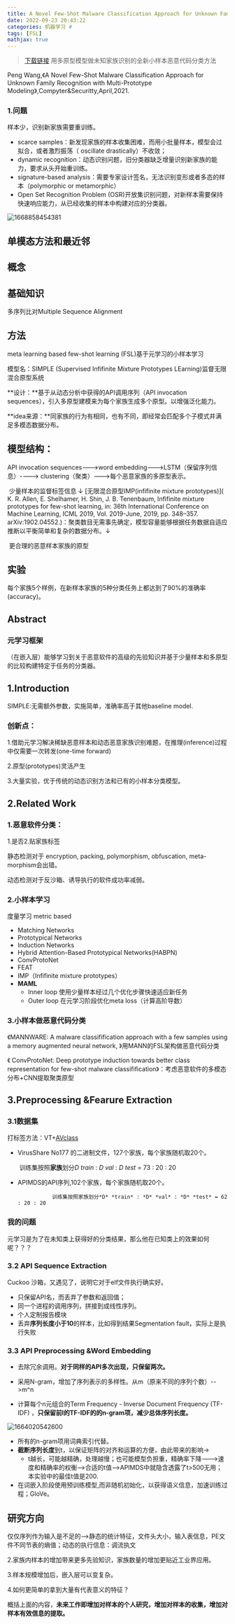 ```yaml
---
title: A Novel Few-Shot Malware Classification Approach for Unknown Family Recognition with Multi-Prototype Modeling
date: 2022-09-23 20:43:22
categories: 机器学习 #
tags: [FSL]
mathjax: true
---
```




> [下载链接](https://www.researchgate.net/publication/350960578) 用多原型模型做未知家族识别的全新小样本恶意代码分类方法

Peng Wang,《A Novel Few-Shot Malware Classification Approach for Unknown Family Recognition with Multi-Prototype Modeling》,Compyter&Securitty,April,2021. 

### 1.问题

样本少，识别新家族需要重训练。

-  scarce samples：新发现家族的样本收集困难，而用小批量样本，模型会过拟合，或者激烈振荡（ oscillate drastically）不收敛；
- dynamic recognition：动态识别问题，旧分类器缺乏增量识别新家族的能力，要求从头开始重训练。
- signature-based analysis：需要专家设计签名，无法识别变形或者多态的样本（polymorphic or metamorphic）
- Open Set Recognition Problem (OSR)开放集识别问题，对新样本需要保持快速响应能力，从已经收集的样本中构建对应的分类器。

![1668858454381](Few-Shot03/1668858454381.png)



## 单模态方法和最近邻









## 概念











## 基础知识

多序列比对Multiple Sequence Alignment



## 方法

meta learning based few-shot learning (FSL)基于元学习的小样本学习

模型名：SIMPLE (Supervised Infifinite Mixture Prototypes LEarning)监督无限混合原型系统

**设计：**基于从动态分析中获得的API调用序列（API invocation sequences），引入多原型建模来为每个家族生成多个原型。以增强泛化能力。

**idea来源：**同家族的行为有相同，也有不同，即经常会匹配多个子模式并满足多模态数据分布。

## 模型结构：

API invocation sequences--->word embedding--->LSTM（保留序列信息）----> clustering（聚类）--->每个恶意家族的多原型表示。

​																		少量样本的监督标签信息
  																			   ↓
[无限混合原型IMP(infifinite mixture prototypes)]( K. R. Allen, E. Shelhamer, H. Shin, J. B. Tenenbaum, Infifinite mixture prototypes for few-shot learning, in: 36th International Conference on Machine Learning, ICML 2019, Vol. 2019-June, 2019, pp. 348–357. arXiv:1902.04552.)：聚类数目无需事先确定，模型容量能够根据任务数据自适应推断以平衡简单和复杂的数据分布。↓

​																			更合理的恶意样本家族的原型

<!-- more -->

## 实验

每个家族5个样例，在新样本家族的5种分类任务上都达到了90%的准确率(accuracy)。

## Abstract



### 元学习框架

（在嵌入层）能够学习到关于恶意软件的高级的先验知识并基于少量样本和多原型的比较构建特定于任务的分类器。

## 1.Introduction

SIMPLE:无需额外参数，实施简单，准确率高于其他baseline model.

### 创新点：

1.借助元学习解决稀缺恶意样本和动态恶意家族识别难题，在推理(inference)过程中仅需要一次转发(one-time forward)

2.原型(prototypes)灵活产生

3.大量实验，优于传统的动态识别方法和已有的小样本分类模型。

## 2.Related Work

### 1.恶意软件分类：

1.是否2.贴家族标签

静态检测对于 encryption, packing, polymorphism, obfuscation, meta-morphism会出错。

动态检测对于反沙箱、诱导执行的软件成功率减弱。

### 2.小样本学习

度量学习 metric based

- Matching Networks
-  Prototypical Networks
-  Induction Networks
-  Hybrid Attention-Based Prototypical Networks(HABPN) 
-  ConvProtoNet
- FEAT
- IMP（Infifinite mixture prototypes）
- **MAML**
  - Inner loop  使用少量样本经过几个优化步骤快速适应新任务
  - Outer loop  在元学习阶段优化meta loss（计算高阶导数）

### 3.小样本做恶意代码分类

《MANNWARE: A malware classifification approach with a few samples using a memory augmented neural network, 》用MANN的FSL架构做恶意代码分类

《 ConvProtoNet: Deep prototype induction towards better class representation for few-shot malware classifification》：考虑恶意软件的多模态分布+CNN提取聚类原型



## 3.Preprocessing &Fearure Extraction

### 3.1数据集  

打标签方法：VT+[AVclass](https://software.imdea.org/~juanca/papers/avclass_raid16.pdf)

- VirusShare No177 的二进制文件，127个家族，每个家族随机取20个。

  ​		训练集按照**家族**划分*D* *train* : *D* *val* : *D* *test* = 73 : 20 : 20 

- APIMDS的API序列,102个家族，每个家族随机取20个。

  		​         训练集按照家族划分*D* *train* : *D* *val* : *D* *test* = 62 : 20 : 20 

### 我的问题

元学习是为了在未知类上获得好的分类结果，那么他在已知类上的效果如何呢？？？

### 3.2 API Sequence Extraction

Cuckoo 沙箱，又遇见了，说明它对于elf文件执行确实好。

- 只保留API名，而丢弃了参数和返回值；
- 同一个进程的调用序列，拼接到成线性序列。
- 个人定制报告模块
- 丢弃**序列长度小于10**的样本，比如得到结果Segmentation fault，实际上是执行失败

### 3.3 API Preprocessing &Word Embedding

- 去除冗余调用。**对于同样的API多次出现，只保留两次。**

- 采用N-gram，增加了序列表示的多样性。从m（原来不同的序列个数）-->m^n
- 计算每个n元组合的Term Frequency - Inverse Document Frequency (TF-IDF) ，**只保留前l的TF-IDF的的n-gram项，减少总体序列长度。**

![1664020542600](Few-Shot03/1664020542600.png)

- 所有的n-gram项用词典索引代替。
- **截断序列长度**到t，以保证矩阵的对齐和运算的方便，由此带来的影响->
  - t越长，可能越精确，处理越慢；也可能模型负担重，精确率下降--->速度和精确率的权衡-->合适的t值-->APIMDS中就隐含透露了t>500无用；本实验中的最佳t值是200.
- 在词嵌入阶段使用预训练模型,而非随机初始化，以获得语义信息，加速训练过程；GloVe。

## 研究方向

仅仅序列作为输入是不足的-->静态的统计特征，文件头大小，输入表信息，PE文件不同节表的熵值；动态的执行信息：调流执文

2.家族内样本的增加带来更多先验知识，家族数量的增加更贴近工业界应用。

3.样本规模增加后，嵌入层可以变复杂。

4.如何更简单的拿到大量有代表意义的特征？



概括上面的内容，**未来工作即增加对样本的个人研究，增加对样本的收集，增加对样本有效信息的提取。**